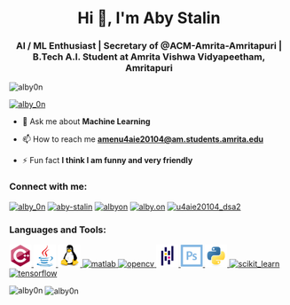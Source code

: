 <h1 align="center">Hi 👋, I'm Aby Stalin</h1>
<h3 align="center">AI / ML Enthusiast | Secretary of @ACM-Amrita-Amritapuri | B.Tech A.I. Student at Amrita Vishwa Vidyapeetham, Amritapuri</h3>

<p align="left"> <img src="https://komarev.com/ghpvc/?username=alby0n&label=Profile%20views&color=0e75b6&style=flat" alt="alby0n" /> </p>

<p align="left"> <a href="https://twitter.com/alby_0n" target="blank"><img src="https://img.shields.io/twitter/follow/alby_0n?logo=twitter&style=for-the-badge" alt="alby_0n" /></a> </p>

- 💬 Ask me about **Machine Learning**

- 📫 How to reach me **amenu4aie20104@am.students.amrita.edu**

- ⚡ Fun fact **I think I am funny and very friendly**

<h3 align="left">Connect with me:</h3>
<p align="left">
<a href="https://twitter.com/alby_0n" target="blank"><img align="center" src="https://raw.githubusercontent.com/rahuldkjain/github-profile-readme-generator/master/src/images/icons/Social/twitter.svg" alt="alby_0n" height="30" width="40" /></a>
<a href="https://linkedin.com/in/aby-stalin" target="blank"><img align="center" src="https://raw.githubusercontent.com/rahuldkjain/github-profile-readme-generator/master/src/images/icons/Social/linked-in-alt.svg" alt="aby-stalin" height="30" width="40" /></a>
<a href="https://kaggle.com/albyon" target="blank"><img align="center" src="https://raw.githubusercontent.com/rahuldkjain/github-profile-readme-generator/master/src/images/icons/Social/kaggle.svg" alt="albyon" height="30" width="40" /></a>
<a href="https://instagram.com/alby.on" target="blank"><img align="center" src="https://raw.githubusercontent.com/rahuldkjain/github-profile-readme-generator/master/src/images/icons/Social/instagram.svg" alt="alby.on" height="30" width="40" /></a>
<a href="https://www.hackerrank.com/u4aie20104_dsa2" target="blank"><img align="center" src="https://raw.githubusercontent.com/rahuldkjain/github-profile-readme-generator/master/src/images/icons/Social/hackerrank.svg" alt="u4aie20104_dsa2" height="30" width="40" /></a>
</p>

<h3 align="left">Languages and Tools:</h3>
<p align="left"> <a href="https://www.w3schools.com/cpp/" target="_blank" rel="noreferrer"> <img src="https://raw.githubusercontent.com/devicons/devicon/master/icons/cplusplus/cplusplus-original.svg" alt="cplusplus" width="40" height="40"/> </a> <a href="https://www.java.com" target="_blank" rel="noreferrer"> <img src="https://raw.githubusercontent.com/devicons/devicon/master/icons/java/java-original.svg" alt="java" width="40" height="40"/> </a> <a href="https://www.linux.org/" target="_blank" rel="noreferrer"> <img src="https://raw.githubusercontent.com/devicons/devicon/master/icons/linux/linux-original.svg" alt="linux" width="40" height="40"/> </a> <a href="https://www.mathworks.com/" target="_blank" rel="noreferrer"> <img src="https://upload.wikimedia.org/wikipedia/commons/2/21/Matlab_Logo.png" alt="matlab" width="40" height="40"/> </a> <a href="https://opencv.org/" target="_blank" rel="noreferrer"> <img src="https://www.vectorlogo.zone/logos/opencv/opencv-icon.svg" alt="opencv" width="40" height="40"/> </a> <a href="https://pandas.pydata.org/" target="_blank" rel="noreferrer"> <img src="https://raw.githubusercontent.com/devicons/devicon/2ae2a900d2f041da66e950e4d48052658d850630/icons/pandas/pandas-original.svg" alt="pandas" width="40" height="40"/> </a> <a href="https://www.photoshop.com/en" target="_blank" rel="noreferrer"> <img src="https://raw.githubusercontent.com/devicons/devicon/master/icons/photoshop/photoshop-line.svg" alt="photoshop" width="40" height="40"/> </a> <a href="https://www.python.org" target="_blank" rel="noreferrer"> <img src="https://raw.githubusercontent.com/devicons/devicon/master/icons/python/python-original.svg" alt="python" width="40" height="40"/> </a> <a href="https://scikit-learn.org/" target="_blank" rel="noreferrer"> <img src="https://upload.wikimedia.org/wikipedia/commons/0/05/Scikit_learn_logo_small.svg" alt="scikit_learn" width="40" height="40"/> </a> <a href="https://www.tensorflow.org" target="_blank" rel="noreferrer"> <img src="https://www.vectorlogo.zone/logos/tensorflow/tensorflow-icon.svg" alt="tensorflow" width="40" height="40"/> </a> </p>

<p><img align="left" src="https://github-readme-stats.vercel.app/api/top-langs?username=alby0n&show_icons=true&locale=en&layout=compact" alt="alby0n" /></p>

<p>&nbsp;<img align="center" src="https://github-readme-stats.vercel.app/api?username=alby0n&show_icons=true&locale=en" alt="alby0n" /></p>


